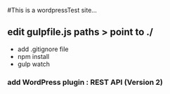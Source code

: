 #This is a wordpressTest site...

## edit gulpfile.js paths > point to ./

- add .gitignore file
- npm install
- gulp watch

### add WordPress plugin : REST API (Version 2)
